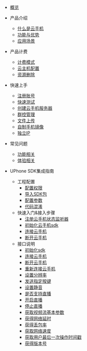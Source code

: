 * [概览](/uphone/README.md)
* 产品介绍   <!-- 以下是参考的目录模版，旨在建议产品文档应该包含的内容模块。实际章节划分可根据实际内容进行调整 -->
   * [什么是云手机](/uphone/_whatUphone.md)
   * [功能与优势](/uphone/_function.md)
   * [应用场景](/uphone/_application.md)

* 产品计费
   * [计费模式](/uphone/price.md#计费模式)
   * [云主机配置](/uphone/price.md#云手机服务器)
   * [资源删除](/uphone/price.md#退费规则)

* 快速上手
  * [注册账号](/uphone/guide.md#注册账号)
  * [快速测试](/uphone/guide.md#快速测试)
  * [创建云手机服务器](/uphone/guide.md#创建云手机服务器)
  * [群控管理](/uphone/guide.md#群控管理)
  * [文件上传](/uphone/guide.md#文件上传)
  * [自制手机镜像](/uphone/guide.md#自制镜像)
  * [独立IP](/uphone/guide.md#独立公网IP)

* 常见问题
  * [功能相关](/uphone/FAQ.md#功能相关)
  * [体验相关](/uphone/FAQ.md#体验相关)
  
* UPhone SDK集成指南
  * 工程配置  
	* [配置权限](/uphone/FAQ.md#功能相关)        
	* [导入SDK包](/uphone/FAQ.md#功能相关)     
	* [配置参数](/uphone/FAQ.md#功能相关)    
	* [代码混淆](/uphone/FAQ.md#功能相关)  
  * 快速入门&接入步骤  
	* [注册云手机状态监听器](/uphone/FAQ.md#功能相关)  	
	* [初始化云手机sdk](/uphone/FAQ.md#功能相关)   	
	* [连接云手机](/uphone/FAQ.md#功能相关)     
	* [断开云手机](/uphone/FAQ.md#功能相关)  
  * 接口说明   
	* [初始化sdk](/uphone/FAQ.md#功能相关) 
	* [连接云手机](/uphone/FAQ.md#功能相关)  
	* [断开云手机](/uphone/FAQ.md#功能相关)      
	* [重新连接云手机](/uphone/FAQ.md#功能相关)    
	* [设置分辨率](/uphone/FAQ.md#功能相关)    
	* [发送指定按键](/uphone/FAQ.md#功能相关)   
	* [设置静音](/uphone/FAQ.md#功能相关)  
	* [是否支持直播](/uphone/FAQ.md#功能相关)
	* [开启直播](/uphone/FAQ.md#功能相关)
	* [停止直播](/uphone/FAQ.md#功能相关)
	* [获取视频流基本参数](/uphone/FAQ.md#功能相关)
	* [获得网络延时](/uphone/FAQ.md#功能相关)
	* [获得丢包率](/uphone/FAQ.md#功能相关)
	* [获取网络速度](/uphone/FAQ.md#功能相关)
	* [获取用户最后一次操作时间戳](/uphone/FAQ.md#功能相关)
	* [获得版本号](/uphone/FAQ.md#功能相关)
